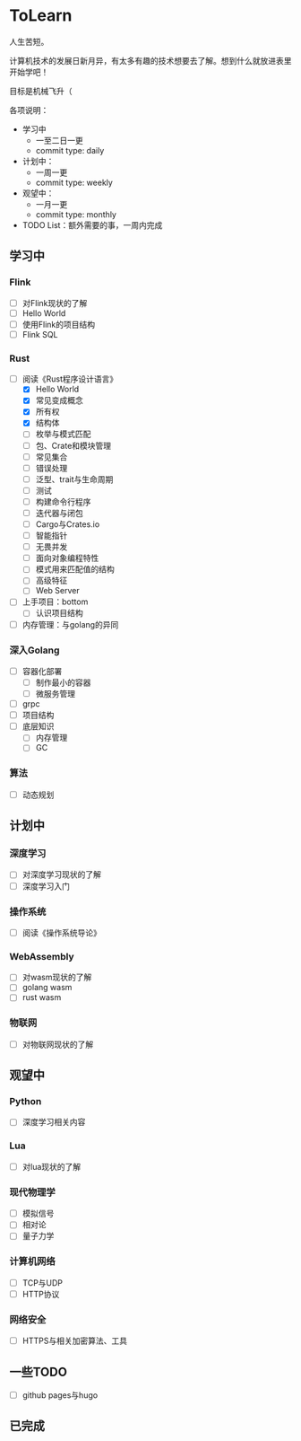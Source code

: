 # ToLearn
人生苦短。

计算机技术的发展日新月异，有太多有趣的技术想要去了解。想到什么就放进表里开始学吧！

目标是机械飞升（


各项说明：
- 学习中
  - 一至二日一更
  - commit type: daily
- 计划中：
  - 一周一更
  - commit type: weekly
- 观望中：
  - 一月一更
  - commit type: monthly
- TODO List：额外需要的事，一周内完成

## 学习中

### Flink
- [ ] 对Flink现状的了解
- [ ] Hello World
- [ ] 使用Flink的项目结构
- [ ] Flink SQL

### Rust
- [ ] 阅读《Rust程序设计语言》
  - [x] Hello World
  - [x] 常见变成概念
  - [x] 所有权
  - [x] 结构体
  - [ ] 枚举与模式匹配
  - [ ] 包、Crate和模块管理
  - [ ] 常见集合
  - [ ] 错误处理
  - [ ] 泛型、trait与生命周期
  - [ ] 测试
  - [ ] 构建命令行程序
  - [ ] 迭代器与闭包
  - [ ] Cargo与Crates.io
  - [ ] 智能指针
  - [ ] 无畏并发
  - [ ] 面向对象编程特性
  - [ ] 模式用来匹配值的结构
  - [ ] 高级特征
  - [ ] Web Server
- [ ] 上手项目：bottom
  - [ ] 认识项目结构
- [ ] 内存管理：与golang的异同 

### 深入Golang
- [ ] 容器化部署
  - [ ] 制作最小的容器
  - [ ] 微服务管理
- [ ] grpc
- [ ] 项目结构
- [ ] 底层知识
  - [ ] 内存管理
  - [ ] GC

### 算法
- [ ] 动态规划
## 计划中

### 深度学习
- [ ] 对深度学习现状的了解
- [ ] 深度学习入门

### 操作系统
- [ ] 阅读《操作系统导论》

### WebAssembly
- [ ] 对wasm现状的了解
- [ ] golang wasm
- [ ] rust wasm
### 物联网
- [ ] 对物联网现状的了解

## 观望中

### Python
- [ ] 深度学习相关内容

### Lua
- [ ] 对lua现状的了解
### 现代物理学
- [ ] 模拟信号
- [ ] 相对论
- [ ] 量子力学

### 计算机网络
- [ ] TCP与UDP
- [ ] HTTP协议

### 网络安全
- [ ] HTTPS与相关加密算法、工具 
## 一些TODO
- [ ] github pages与hugo

## 已完成